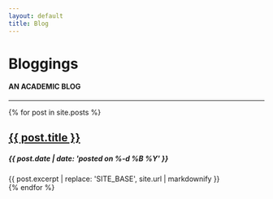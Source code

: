 ```yaml
---
layout: default
title: Blog
---
```


# Bloggings

#### AN ACADEMIC BLOG

----

{% for post in site.posts %}
<article class="preview">
  <h2>
    <a href="{{ site.base }}{{ post.url }}">{{ post.title }}</a>
  </h2>
  <h5 class="tagline">
    {{ post.date | date: 'posted on %-d %B %Y' }}
  </h5>
  <div class="excerpt">
    {{ post.excerpt | replace: 'SITE_BASE', site.url | markdownify }}
  </div>
</article>
{% endfor %}